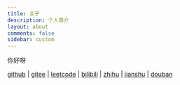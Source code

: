 ```yaml
---
title: 关于
description: 个人简介
layout: about
comments: false
sidebar: custom
---
```

你好呀

[github](https://github.com/HelloLong) | [gitee](https://gitee.com/longhuax) | [leetcode](https://leetcode.cn/u/xulonghua) | [bilibili](https://space.bilibili.com/114017556) | [zhihu](https://www.zhihu.com/people/xu-long-hua)
 | [jianshu](https://www.jianshu.com/u/41a6797cd029) | [douban](https://www.douban.com/people/184654346)